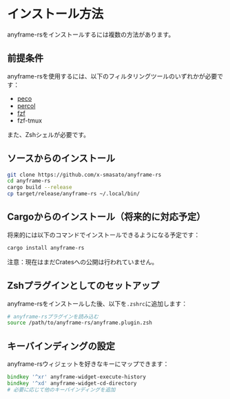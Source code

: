 # インストール方法

anyframe-rsをインストールするには複数の方法があります。

## 前提条件

anyframe-rsを使用するには、以下のフィルタリングツールのいずれかが必要です：

- [peco](https://github.com/peco/peco)
- [percol](https://github.com/mooz/percol)
- [fzf](https://github.com/junegunn/fzf)
- fzf-tmux

また、Zshシェルが必要です。

## ソースからのインストール

```sh
git clone https://github.com/x-smasato/anyframe-rs
cd anyframe-rs
cargo build --release
cp target/release/anyframe-rs ~/.local/bin/
```

## Cargoからのインストール（将来的に対応予定）

将来的には以下のコマンドでインストールできるようになる予定です：

```sh
cargo install anyframe-rs
```

注意：現在はまだCratesへの公開は行われていません。

## Zshプラグインとしてのセットアップ

anyframe-rsをインストールした後、以下を`.zshrc`に追加します：

```zsh
# anyframe-rsプラグインを読み込む
source /path/to/anyframe-rs/anyframe.plugin.zsh
```

## キーバインディングの設定

anyframe-rsウィジェットを好きなキーにマップできます：

```zsh
bindkey '^xr' anyframe-widget-execute-history
bindkey '^xd' anyframe-widget-cd-directory
# 必要に応じて他のキーバインディングを追加
```
